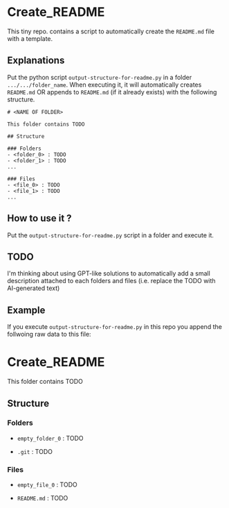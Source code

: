 # Create_README

This tiny repo. contains a script to automatically create the `README.md` file with a template.

## Explanations

Put the python script `output-structure-for-readme.py` in a folder `.../.../folder_name`. When executing it, it will automatically creates `README.md` OR appends to `README.md` (if it already exists) with the following structure. 

```
# <NAME OF FOLDER>

This folder contains TODO

## Structure

### Folders
- <folder_0> : TODO
- <folder_1> : TODO
...

### Files
- <file_0> : TODO
- <file_1> : TODO
...

```

## How to use it ?

Put the `output-structure-for-readme.py` script in a folder and execute it.

## TODO

I'm thinking about using GPT-like solutions to automatically add a small description attached to each folders and files (i.e. replace the TODO with AI-generated text)

## Example

If you execute `output-structure-for-readme.py` in this repo you append the follwoing raw data to this file:

# Create_README

This folder contains TODO

## Structure

### Folders
- `empty_folder_0` : TODO

- `.git` : TODO

### Files
- `empty_file_0` : TODO

- `README.md` : TODO

